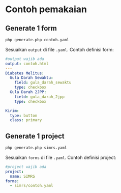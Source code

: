 Contoh pemakaian
================

Generate 1 form
---------------

```bash
php generate.php contoh.yaml
```

Sesuaikan `output` di file `.yaml`. Contoh definisi form:

```yaml
#output wajib ada
output: contoh.html
---
Diabetes Melitus:
  Gula Darah Sewaktu:
    field: gula_darah_sewaktu
    type: checkbox
  Gula Darah 2JPP:
    field: gula_darah_2jpp
    type: checkbox

Kirim:
  type: button
  class: primary
```

Generate 1 project
------------------

```bash
php generate.php simrs.yaml
```

Sesuaikan `forms` di file `.yaml`. Contoh definisi project:

```yaml
#project wajib ada
project:
  name: SIMRS
forms:
  - simrs/contoh.yaml
```
